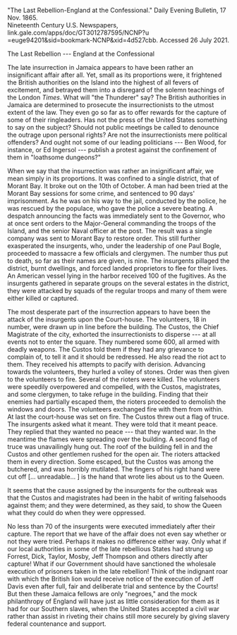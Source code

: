 ---
---

\"The Last Rebellion-England at the Confessional.\" Daily Evening
Bulletin, 17 Nov. 1865.\
Nineteenth Century U.S. Newspapers,
link.gale.com/apps/doc/GT3012787595/NCNP?u\
=euge94201&sid=bookmark-NCNP&xid=4d527cbb. Accessed 26 July 2021.

The Last Rebellion --- England at the Confessional

The late insurrection in Jamaica appears to have been rather an
insignificant affair after all. Yet, small as its proportions were, it
frightened the British authorities on the Island into the highest of all
fevers of excitement, and betrayed them into a disregard of the solemn
teachings of the London *Times*. What will "the Thunderer" say? The
British authorities in Jamaica are determined to prosecute the
insurrectionists to the utmost extent of the law. They even go so far as
to offer rewards for the capture of some of their ringleaders. Has not
the press of the United States something to say on the subject? Should
not public meetings be called to denounce the outrage upon personal
rights? Are not the insurrectionists mere political offenders? And ought
not some of our leading politicians --- Ben Wood, for instance, or Ed
Ingersol --- publish a protest against the confinement of them in
"loathsome dungeons?"

When we say that the insurrection was rather an insignificant affair, we
mean simply in its proportions. It was confined to a single district,
that of Morant Bay. It broke out on the 10th of October. A man had been
tried at the Morant Bay sessions for some crime, and sentenced to 90
days' imprisonment. As he was on his way to the jail, conducted by the
police, he was rescued by the populace, who gave the police a severe
beating. A despatch announcing the facts was immediately sent to the
Governor, who at once sent orders to the Major-General commanding the
troops of the Island, and the senior Naval officer at the post. The
result was a single company was sent to Morant Bay to restore order.
This still further exasperated the insurgents, who, under the leadership
of one Paul Bogle, proceeded to massacre a few officials and clergymen.
The number thus put to death, so far as their names are given, is nine.
The insurgents pillaged the district, burnt dwellings, and forced landed
proprietors to flee for their lives. An American vessel lying in the
harbor received 100 of the fugitives. As the insurgents gathered in
separate groups on the several estates in the district, they were
attacked by squads of the regular troops and many of them were either
killed or captured.

The most desperate part of the insurrection appears to have been the
attack of the insurgents upon the Court-house. The volunteers, 18 in
number, were drawn up in line before the building. The Custos, the Chief
Magistrate of the city, exhorted the insurrectionists to disperse --- at
all events not to enter the square. They numbered some 600, all armed
with deadly weapons. The Custos told them if they had any grievance to
complain of, to tell it and it should be redressed. He also read the
riot act to them. They received his attempts to pacify with derision.
Advancing towards the volunteers, they hurled a volley of stones. Order
was then given to the volunteers to fire. Several of the rioters were
killed. The volunteers were speedily overpowered and compelled, with the
Custos, magistrates, and some clergymen, to take refuge in the building.
Finding that their enemies had partially escaped them, the rioters
proceeded to demolish the windows and doors. The volunteers exchanged
fire with them from within. At last the court-house was set on fire. The
Custos threw out a flag of truce. The insurgents asked what it meant.
They were told that it meant peace. They replied that they wanted no
peace --- that they wanted war. In the meantime the flames were
spreading over the building. A second flag of truce was unavailingly
hung out. The roof of the building fell in and the Custos and other
gentlemen rushed for the open air. The rioters attacked them in every
direction. Some escaped, but the Custos was among the butchered, and was
horribly mutilated. The fingers of his right hand were cut off \[\...
unreadable... \] is the hand that wrote lies about us to the Queen.

It seems that the cause assigned by the insurgents for the outbreak was
that the Custos and magistrates had been in the habit of writing
falsehoods against them; and they were determined, as they said, to show
the Queen what they could do when they were oppressed.

No less than 70 of the insurgents were executed immediately after their
capture. The report that we have of the affair does not even say whether
or not they were tried. Perhaps it makes no difference either way. Only
what if our local authorities in some of the late rebellious States had
strung up Forrest, Dick, Taylor, Mosby, Jeff Thompson and others
directly after capture! What if our Government should have sanctioned
the wholesale execution of prisoners taken in the late rebellion! Think
of the indignant roar with which the British lion would receive notice
of the execution of Jeff Davis even after full, fair and deliberate
trial and sentence by the Courts! But then these Jamaica fellows are
only "negroes," and the mock philanthropy of England will have just as
little consideration for them as it had for our Southern slaves, when
the United States accepted a civil war rather than assist in riveting
their chains still more securely by giving slavery federal countenance
and support.
